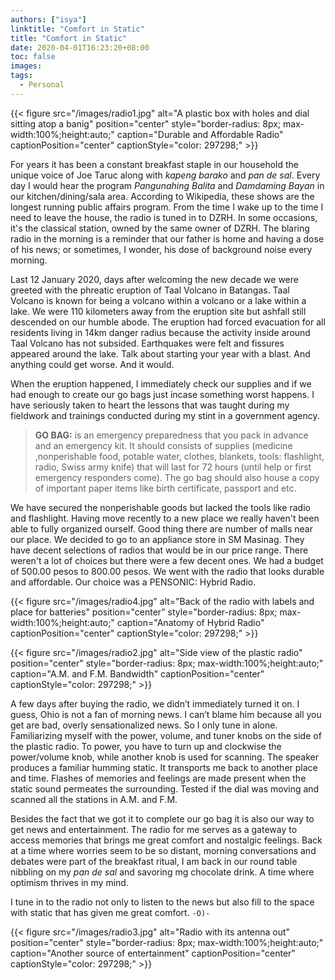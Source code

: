 ```yaml
---
authors: ["isya"]
linktitle: "Comfort in Static"
title: "Comfort in Static"
date: 2020-04-01T16:23:20+08:00
toc: false
images:
tags:
  - Personal
---
```

{{< figure src="/images/radio1.jpg" alt="A plastic box with holes and dial sitting atop a banig" position="center" style="border-radius: 8px; max-width:100%;height:auto;" caption="Durable and Affordable Radio" captionPosition="center" captionStyle="color: 297298;" >}}

For years it has been a constant breakfast staple in our household the unique voice of Joe Taruc along with _kapeng barako_ and _pan de sal_. Every day I would hear the program _Pangunahing Balita_ and _Damdaming Bayan_ in our kitchen/dining/sala area. According to Wikipedia, these shows are the longest running public affairs program. From the time I wake up to the time I need to leave the house, the radio is tuned in to DZRH. In some occasions, it's the classical station, owned by the same owner of DZRH. The blaring radio in the morning is a reminder that our father is home and having a dose of his news; or sometimes, I wonder, his dose of background noise every morning.

Last 12 January 2020, days after welcoming the new decade we were greeted with the phreatic eruption of Taal Volcano in Batangas. Taal Volcano is known for being a volcano within a volcano or a lake within a lake. We were 110 kilometers away from the eruption site but ashfall still descended on our humble abode. The eruption had forced evacuation for all residents living in 14km danger radius because the activity inside around Taal Volcano has not subsided. Earthquakes were felt and fissures appeared around the lake. Talk about starting your year with a blast. And anything could get worse. And it would.

When the eruption happened, I immediately check our supplies and if we had enough to create our go bags just incase something worst happens. I have seriously taken to heart the lessons that was taught during my fieldwork and trainings conducted during my stint in a government agency.

> **GO BAG:** is an emergency preparedness that you pack in advance and an emergency kit. It should consists of supplies (medicine ,nonperishable food, potable water, clothes, blankets, tools: flashlight, radio, Swiss army knife) that will last for 72 hours (until help or first emergency responders come). The go bag should also house a copy of important paper items like birth certificate, passport and etc.    

We have secured the nonperishable goods but lacked the tools like radio and flashlight. Having move recently to a new place we really haven't been able to fully organized ourself. Good thing there are number of malls near our place. We decided to go to an appliance store in SM Masinag. They have decent selections of radios that would be in our price range. There weren't a lot of choices but there were a few decent ones. We had a budget of 500.00 pesos to 800.00 pesos. We went with the radio that looks durable and affordable. Our choice was a PENSONIC: Hybrid Radio.

{{< figure src="/images/radio4.jpg" alt="Back of the radio with labels and place for batteries" position="center" style="border-radius: 8px; max-width:100%;height:auto;" caption="Anatomy of Hybrid Radio" captionPosition="center" captionStyle="color: 297298;" >}}

{{< figure src="/images/radio2.jpg" alt="Side view of the plastic radio" position="center" style="border-radius: 8px; max-width:100%;height:auto;" caption="A.M. and F.M. Bandwidth" captionPosition="center" captionStyle="color: 297298;" >}}

A few days after buying the radio, we didn’t immediately turned it on. I guess, Ohio is not a fan of morning news. I can’t blame him because all you get are bad, overly sensationalized news. So I only tune in alone. Familiarizing myself with the power, volume, and tuner knobs on the side of the plastic radio. To power, you have to turn up and clockwise the power/volume knob, while another knob is used for scanning. The speaker produces a familiar humming static. It transports me back to another place and time.  Flashes of memories and feelings are made present when the static sound permeates the surrounding. Tested if the dial was moving and scanned all the stations in A.M. and F.M.

Besides the fact that we got it to  complete our go bag it is also our way to get news and entertainment. The radio for me serves as a gateway to access memories that brings me great comfort and nostalgic feelings. Back at a time where worries seem to be so distant, morning conversations and debates were part of the breakfast ritual, I am back in our round table nibbling on my _pan de sal_ and savoring mg chocolate drink. A time where optimism thrives in my mind.  

I tune in to the radio not only to listen to the news but also fill to the space with static that has given me great comfort. ```-O)-```


{{< figure src="/images/radio3.jpg" alt="Radio with its antenna out" position="center" style="border-radius: 8px; max-width:100%;height:auto;" caption="Another source of entertainment" captionPosition="center" captionStyle="color: 297298;" >}}
